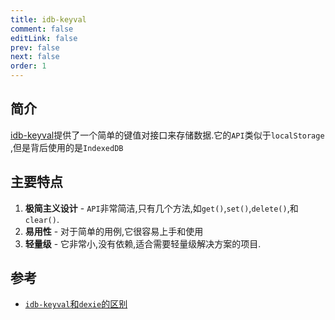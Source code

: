 ```yaml
---
title: idb-keyval
comment: false
editLink: false
prev: false
next: false
order: 1
---
```


## 简介

[idb-keyval](https://www.npmjs.com/package/idb-keyval)提供了一个简单的键值对接口来存储数据.它的`API`类似于`localStorage`
,但是背后使用的是`IndexedDB`

## 主要特点

1. **极简主义设计** - `API`非常简洁,只有几个方法,如`get()`,`set()`,`delete()`,和`clear()`.
2. **易用性** - 对于简单的用例,它很容易上手和使用
3. **轻量级** - 它非常小,没有依赖,适合需要轻量级解决方案的项目.


## 参考

* [`idb-keyval`和`dexie`的区别](https://poe.com/s/ia1LQHcNgHOaqsV0Rgjw)

